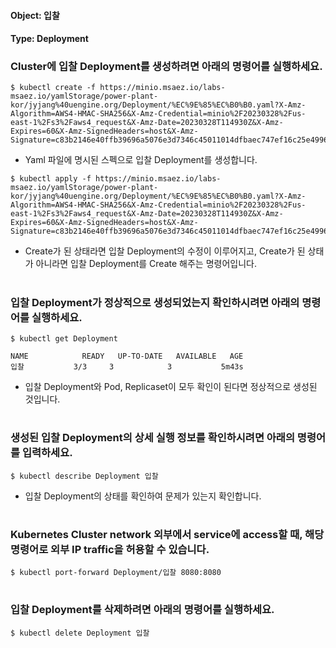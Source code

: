 
#### Object: 입찰
#### Type: Deployment

### Cluster에 입찰 Deployment를 생성하려면 아래의 명령어를 실행하세요.

```
$ kubectl create -f https://minio.msaez.io/labs-msaez.io/yamlStorage/power-plant-kor/jyjang%40uengine.org/Deployment/%EC%9E%85%EC%B0%B0.yaml?X-Amz-Algorithm=AWS4-HMAC-SHA256&X-Amz-Credential=minio%2F20230328%2Fus-east-1%2Fs3%2Faws4_request&X-Amz-Date=20230328T114930Z&X-Amz-Expires=60&X-Amz-SignedHeaders=host&X-Amz-Signature=c83b2146e40ffb39696a5076e3d7346c45011014dfbaec747ef16c25e4996aaf
```
- Yaml 파일에 명시된 스펙으로 입찰 Deployment를 생성합니다.

```
$ kubectl apply -f https://minio.msaez.io/labs-msaez.io/yamlStorage/power-plant-kor/jyjang%40uengine.org/Deployment/%EC%9E%85%EC%B0%B0.yaml?X-Amz-Algorithm=AWS4-HMAC-SHA256&X-Amz-Credential=minio%2F20230328%2Fus-east-1%2Fs3%2Faws4_request&X-Amz-Date=20230328T114930Z&X-Amz-Expires=60&X-Amz-SignedHeaders=host&X-Amz-Signature=c83b2146e40ffb39696a5076e3d7346c45011014dfbaec747ef16c25e4996aaf
```
- Create가 된 상태라면 입찰 Deployment의 수정이 이루어지고, Create가 된 상태가 아니라면 입찰 Deployment를 Create 해주는 명령어입니다.  
#

### 입찰 Deployment가 정상적으로 생성되었는지 확인하시려면 아래의 명령어를 실행하세요.

```
$ kubectl get Deployment

NAME            READY   UP-TO-DATE   AVAILABLE   AGE
입찰           3/3     3            3           5m43s

```
- 입찰 Deployment와 Pod, Replicaset이 모두 확인이 된다면 정상적으로 생성된 것입니다.
#

### 생성된 입찰 Deployment의 상세 실행 정보를 확인하시려면 아래의 명령어를 입력하세요.

```
$ kubectl describe Deployment 입찰
```
- 입찰 Deployment의 상태를 확인하여 문제가 있는지 확인합니다. 
#

### Kubernetes Cluster network 외부에서 service에 access할 때, 해당 명령어로 외부 IP traffic을 허용할 수 있습니다.

```
$ kubectl port-forward Deployment/입찰 8080:8080
```
#

### 입찰 Deployment를 삭제하려면 아래의 명령어를 실행하세요.

```
$ kubectl delete Deployment 입찰
```
#

